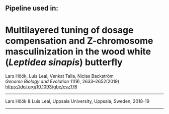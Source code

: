 ## Pipeline used in:

# Multilayered tuning of dosage compensation and Z-chromosome masculinization in the wood white (*Leptidea sinapis*) butterfly
Lars Höök, Luis Leal, Venkat Talla, Niclas Backström  
*Genome Biology and Evolution* 11(9), 2633–2652(2019) https://doi.org/10.1093/gbe/evz176
 
____

Lars Höök & Luis Leal, Uppsala University, Uppsala, Sweden, 2018-19

_____
